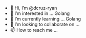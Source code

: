 - 👋 Hi, I’m @dcruz-ryan
- 👀 I’m interested in ... Golang
- 🌱 I’m currently learning ... Golang
- 💞️ I’m looking to collaborate on ...
- 📫 How to reach me ...

<!---
dcruz-ryan/dcruz-ryan is a ✨ special ✨ repository because its `README.md` (this file) appears on your GitHub profile.
You can click the Preview link to take a look at your changes.
--->
